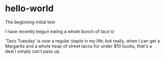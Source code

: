 # hello-world
The beginning initial test

I have recently begun eating a whole bunch of taco's!

'Taco Tuesday' is now a regular staple in my life; but really, when I can get a Margarita and a whole heap of street tacos for under $10 bucks, that's a deal I simply can't pass up. 

